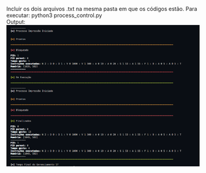 Incluir os dois arquivos .txt na mesma pasta em que os códigos estão.
Para executar: python3 process_control.py  
Output:  
![Alt text](Pw1_Done/output.png?raw=true "output")
